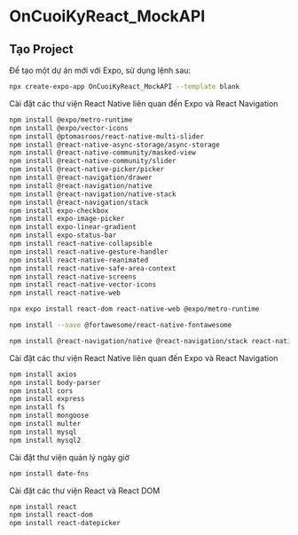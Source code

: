 # OnCuoiKyReact_MockAPI

## Tạo Project

Để tạo một dự án mới với Expo, sử dụng lệnh sau:

```bash
npx create-expo-app OnCuoiKyReact_MockAPI --template blank
```

Cài đặt các thư viện React Native liên quan đến Expo và React Navigation
```bash
npm install @expo/metro-runtime
npm install @expo/vector-icons
npm install @ptomasroos/react-native-multi-slider
npm install @react-native-async-storage/async-storage
npm install @react-native-community/masked-view
npm install @react-native-community/slider
npm install @react-native-picker/picker
npm install @react-navigation/drawer
npm install @react-navigation/native
npm install @react-navigation/native-stack
npm install @react-navigation/stack
npm install expo-checkbox
npm install expo-image-picker
npm install expo-linear-gradient
npm install expo-status-bar
npm install react-native-collapsible
npm install react-native-gesture-handler
npm install react-native-reanimated
npm install react-native-safe-area-context
npm install react-native-screens
npm install react-native-vector-icons
npm install react-native-web

npx expo install react-dom react-native-web @expo/metro-runtime

npm install --save @fortawesome/react-native-fontawesome

npm install @react-navigation/native @react-navigation/stack react-native-gesture-handler react-native-reanimated react-native-screens react-native-safe-area-context @react-native-community/masked-view
```

Cài đặt các thư viện React Native liên quan đến Expo và React Navigation
```bash
npm install axios
npm install body-parser
npm install cors
npm install express
npm install fs
npm install mongoose
npm install multer
npm install mysql
npm install mysql2
```

Cài đặt thư viện quản lý ngày giờ
```bash
npm install date-fns
```

Cài đặt các thư viện React và React DOM
```bash
npm install react
npm install react-dom
npm install react-datepicker
```

